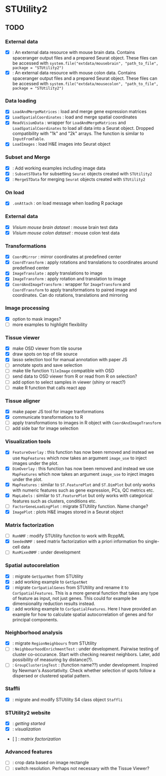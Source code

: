 # STUtility2

## TODO

### External data

- [x] : An external data resource with mouse brain data. Contains spaceranger output files and a prepared Seurat object. These 
files can be accessed with `system.file("extdata/mousebrain", "path_to_file", package = "STUtility2")` 
- [x] : An external data resource with mouse colon data. Contains spaceranger output files and a prepared Seurat object. These 
files can be accessed with `system.file("extdata/mousecolon", "path_to_file", package = "STUtility2")`

### Data loading

- [x] `LoadAndMergeMatrices` : load and merge gene expression matrices
- [x] `LoadSpatialCoordinates` : load and merge spatial coordinates
- [x] `ReadVisiumData` : wrapper for `LoadAndMergeMatrices` and `LoadSpatialCoordinates` to load all data into a Seurat object. Dropped 
compatibility with "1k" and "2k" arrays. The function is similar to `InputFromTable`.
- [x] `LoadImages` : load H&E images into Seurat object

### Subset and Merge

- [x] : Add working examples including image data
- [x] : `SubsetSTData` for subsetting `Seurat` objects created with `STUtility2`
- [x] : `MergeSTData` for merging `Seurat` objects created with `STUtility2`

### On load

- [x] `.onAttach` : on load message when loading R package

### External data

- [x] _Visium mouse brain dataset_ : mouse brain test data 
- [x] _Visium mouse colon dataset_ : mouse colon test data

### Transformations

- [x] `CoordMirror` : mirror coordinates at predefined center
- [x] `CoordTransform` : apply rotations and translations to coordinates 
around predefined center
- [x] `ImageTranslate` : apply translations to image
- [x] `ImageTransform` : apply rotation and translation to image
- [x] `CoordAndImageTransform` : wrapper for `ImageTransform` and 
`CoordTransform` to apply transformations to paired image and coordinates. 
Can do rotations, translations and mirroring

### Image processing

- [x] option to mask images? 
- [ ] more examples to highlight flexibility

### Tissue viewer

- [x] make OSD viewer from tile sourse
- [x] draw spots on top of tile source
- [x] lasso selection tool for manual annotation with paper JS
- [ ] annotate spots and save selection
- [ ] make tile function `TileImage` compatible with OSD
- [ ] send data to OSD viewer from R or read from R on selection?
- [ ] add option to select samples in viewer (shiny or react?)
- [ ] make R function that calls react app

### Tissue aligner

- [x] make paper JS tool for image tranformations
- [x] communicate transformations to R
- [ ] apply transformations to images in R object with `CoordAndImageTransform`
- [ ] add side bar for image selection

### Visualization tools
 
- [x] `FeatureOverlay` : this function has now been removed and instead we use `MapFeatures` which now takes an argument
`image_use` to inject images under the plot.
- [x] `DimOverlay` : this function has now been removed and instead we use `MapFeatures` which now takes an argument
`image_use` to inject images under the plot.
- [x] `MapFeatures` : similar to `ST.FeaturePlot` and `ST.DimPlot` but only works with numeric features such as
gene expression, PCs, QC metrics etc.
- [x] `MapLabels` : similar to `ST.FeaturePlot` but only works with categorical features such as
clusters, conditions etc.
- [ ] `FactorGeneLoadingPlot` : migrate STUtility function. Name change?
- [x] `ImagePlot` : plots H&E images stored in a Seurat object

### Matrix factorization

- [ ] `RunNMF` : modify STUtility function to work with RcppML
- [x] `SeededNMF` : seed matrix factorization with a priori information fro single-cell data
- [ ] `RunMixedNMF` : under development

### Spatial autocorelation

- [x] : migrate `GetSpatNet` from STUtility
- [x] : add working example to `GetSpatNet`
- [x] : migrate `CorSpatialGenes` from STUtility and rename it to `CorSpatialFeatures`. This is a 
more general function that takes any type of feature as input, not just genes. This could for 
example be dimensionality reduction results instead.
- [x] : add working example to `CorSpatialFeatures`. Here I have provided an example for how to 
calculate spatial autocorrelation of genes and for principal components.

### Neighborhood analysis

- [x] : migrate `RegionNeighbours` from STUtility
- [ ] : `NeighbourhoodEnrichmentTest` : under development. Pairwise testing of cluster co-occurance. Start with checking nearest neighbors. Later, add possibility of measuring by distance(?).
- [ ] : `GroupClusteringTest` : (function name??) under development. Inspired by Newman's Assortativity. Check whether selection of spots follow a dispersed or clustered spatial pattern.

### Staffli

- [x] : migrate and modify STUtility S4 class object `Staffli`

### STUtility2 website

- [x] : _getting started_
- [x] : _visualization_
- [ ] : _matrix factorization_

### Advanced features

- [ ] : crop data based on image rectangle
- [ ] : switch resolution. Perhaps not necessary with the Tissue Viewer?
